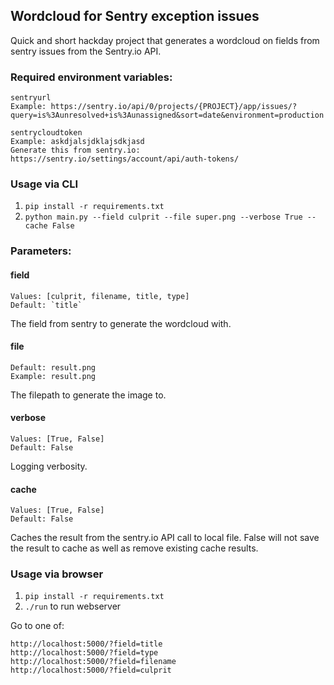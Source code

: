 ## Wordcloud for Sentry exception issues
Quick and short hackday project that generates a wordcloud on fields from sentry issues from the Sentry.io API.

### Required environment variables:
```
sentryurl
Example: https://sentry.io/api/0/projects/{PROJECT}/app/issues/?query=is%3Aunresolved+is%3Aunassigned&sort=date&environment=production
```
```
sentrycloudtoken
Example: askdjalsjdklajsdkjasd
Generate this from sentry.io: https://sentry.io/settings/account/api/auth-tokens/
```
### Usage via CLI
1. `pip install -r requirements.txt`
2. `python main.py --field culprit --file super.png --verbose True --cache False`

### Parameters:
#### field
```
Values: [culprit, filename, title, type]
Default: `title`
```
The field from sentry to generate the wordcloud with.

#### file
```
Default: result.png
Example: result.png
```
The filepath to generate the image to.

#### verbose
```
Values: [True, False]
Default: False
```
Logging verbosity.


#### cache
```
Values: [True, False]
Default: False
```
Caches the result from the sentry.io API call to local file. False will not save the result to cache as well as remove
existing cache results.

### Usage via browser
1. `pip install -r requirements.txt`
2. `./run` to run webserver

Go to one of:
```
http://localhost:5000/?field=title
http://localhost:5000/?field=type
http://localhost:5000/?field=filename
http://localhost:5000/?field=culprit
```

